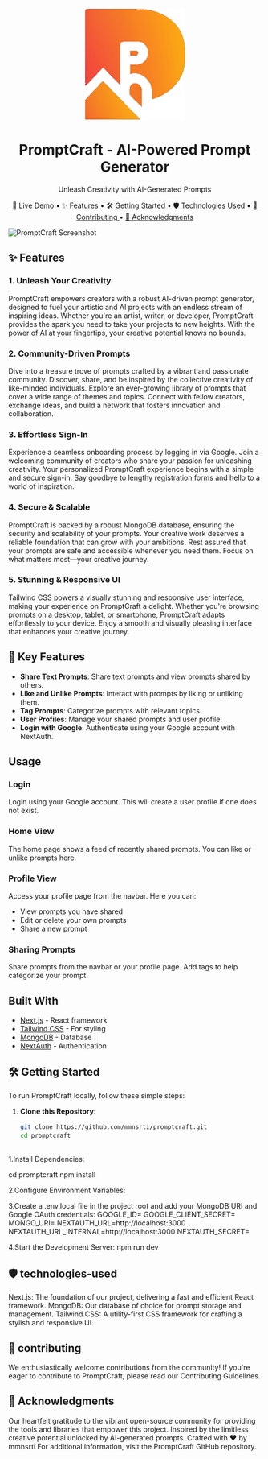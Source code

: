 <p align="center">
  <img src="public/assets/images/ideogram.png" alt="PromptCraft Logo" width="200" />
</p>

<h1 align="center">PromptCraft - AI-Powered Prompt Generator</h1>

<p align="center">Unleash Creativity with AI-Generated Prompts</p>

<p align="center">
  <a href="https://promptcraft.netlify.app/" target="_blank">
    🚀 Live Demo
  </a>
  •
  <a href="#features">
    ✨ Features
  </a>
  •
  <a href="#getting-started">
    🛠️ Getting Started
  </a>
  •
  <a href="#technologies-used">
    🛡️ Technologies Used
  </a>
  •
  <a href="#contributing">
    🤝 Contributing
  </a>
  •
  <a href="#acknowledgments">
    🙏 Acknowledgments
  </a>
</p>

![PromptCraft Screenshot](/public/assets/images/screenshot.png)

## ✨ Features

### 1. Unleash Your Creativity

PromptCraft empowers creators with a robust AI-driven prompt generator, designed to fuel your artistic and AI projects with an endless stream of inspiring ideas. Whether you're an artist, writer, or developer, PromptCraft provides the spark you need to take your projects to new heights. With the power of AI at your fingertips, your creative potential knows no bounds.

### 2. Community-Driven Prompts

Dive into a treasure trove of prompts crafted by a vibrant and passionate community. Discover, share, and be inspired by the collective creativity of like-minded individuals. Explore an ever-growing library of prompts that cover a wide range of themes and topics. Connect with fellow creators, exchange ideas, and build a network that fosters innovation and collaboration.

### 3. Effortless Sign-In

Experience a seamless onboarding process by logging in via Google. Join a welcoming community of creators who share your passion for unleashing creativity. Your personalized PromptCraft experience begins with a simple and secure sign-in. Say goodbye to lengthy registration forms and hello to a world of inspiration.

### 4. Secure & Scalable

PromptCraft is backed by a robust MongoDB database, ensuring the security and scalability of your prompts. Your creative work deserves a reliable foundation that can grow with your ambitions. Rest assured that your prompts are safe and accessible whenever you need them. Focus on what matters most—your creative journey.

### 5. Stunning & Responsive UI

Tailwind CSS powers a visually stunning and responsive user interface, making your experience on PromptCraft a delight. Whether you're browsing prompts on a desktop, tablet, or smartphone, PromptCraft adapts effortlessly to your device. Enjoy a smooth and visually pleasing interface that enhances your creative journey.

## 🔑 Key Features

- **Share Text Prompts**: Share text prompts and view prompts shared by others.
- **Like and Unlike Prompts**: Interact with prompts by liking or unliking them.
- **Tag Prompts**: Categorize prompts with relevant topics.
- **User Profiles**: Manage your shared prompts and user profile.
- **Login with Google**: Authenticate using your Google account with NextAuth.

## Usage

### Login

Login using your Google account. This will create a user profile if one does not exist.

### Home View

The home page shows a feed of recently shared prompts. You can like or unlike prompts here.

### Profile View

Access your profile page from the navbar. Here you can:

- View prompts you have shared
- Edit or delete your own prompts
- Share a new prompt

### Sharing Prompts

Share prompts from the navbar or your profile page. Add tags to help categorize your prompt.

## Built With

- [Next.js](https://nextjs.org/) - React framework
- [Tailwind CSS](https://tailwindcss.com/) - For styling
- [MongoDB](https://www.mongodb.com/) - Database
- [NextAuth](https://next-auth.js.org/) - Authentication

## 🛠️ Getting Started

To run PromptCraft locally, follow these simple steps:

1. **Clone this Repository**:

   ```bash
   git clone https://github.com/mmnsrti/promptcraft.git
   cd promptcraft



1.Install Dependencies:

cd promptcraft
npm install

2.Configure Environment Variables:

3.Create a .env.local file in the project root and add your MongoDB URI and Google OAuth credentials:
GOOGLE_ID=
GOOGLE_CLIENT_SECRET=
MONGO_URI=
NEXTAUTH_URL=http://localhost:3000
NEXTAUTH_URL_INTERNAL=http://localhost:3000
NEXTAUTH_SECRET=

4.Start the Development Server:
npm run dev


## 🛡️ technologies-used
Next.js: The foundation of our project, delivering a fast and efficient React framework.
MongoDB: Our database of choice for prompt storage and management.
Tailwind CSS: A utility-first CSS framework for crafting a stylish and responsive UI.

## 🤝 contributing
We enthusiastically welcome contributions from the community! If you're eager to contribute to PromptCraft, please read our Contributing Guidelines.


## 🙏 Acknowledgments

Our heartfelt gratitude to the vibrant open-source community for providing the tools and libraries that empower this project.
Inspired by the limitless creative potential unlocked by AI-generated prompts.
Crafted with ❤️ by mmnsrti 
For additional information, visit the PromptCraft GitHub repository.


